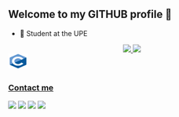 ## Welcome to my GITHUB profile 👋

* 🏢  Student at the UPE

<div align="center">
  <a href="https://github.com/mvqc">
  <img height="180em" src="https://github-readme-stats.vercel.app/api?username=mvqc&show_icons=true&theme=dracula&include_all_commits=true&count_private=true"/>
  <img height="180em" src="https://github-readme-stats.vercel.app/api/top-langs/?username=mvqc&layout=compact&langs_count=7&theme=dracula"/>
</div>

<img align="center" alt="Maria-C" height="30" width="40" src="https://raw.githubusercontent.com/devicons/devicon/master/icons/c/c-original.svg">

##
### Contact me

<div>
  <a href="https://instagram.com/mvitoriacabral" target="_blank"><img src="https://img.shields.io/badge/-Instagram-%23E4405F?style=for-the-badge&logo=instagram&logoColor=white" target="_blank"></a>
 <a href="https://t.me/mvdqc" target="_blank"><img src="https://img.shields.io/badge/Telegram-2CA5E0?style=for-the-badge&logo=telegram&logoColor=white"_blank"></a> 
  <a href = "mailto:mvqc@poli.br"><img src="https://img.shields.io/badge/-Gmail-%23333?style=for-the-badge&logo=gmail&logoColor=white" target="_blank"></a>
<a href = "https://gitlab.com/maria_cabral"><img src="https://img.shields.io/badge/GitLab-330F63?style=for-the-badge&logo=gitlab&logoColor=white" target="_blank"></a>
</div>
